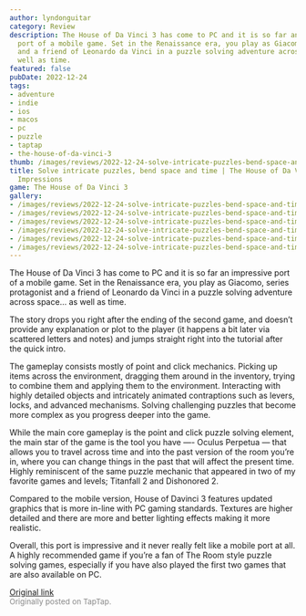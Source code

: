 ```yaml
---
author: lyndonguitar
category: Review
description: The House of Da Vinci 3 has come to PC and it is so far an impressive
  port of a mobile game. Set in the Renaissance era, you play as Giacomo, series protagonist
  and a friend of Leonardo da Vinci in a puzzle solving adventure across space… as
  well as time.
featured: false
pubDate: 2022-12-24
tags:
- adventure
- indie
- ios
- macos
- pc
- puzzle
- taptap
- the-house-of-da-vinci-3
thumb: /images/reviews/2022-12-24-solve-intricate-puzzles-bend-space-and-time--the-house-of-da-vinci-3---first-impressions-0.avif
title: Solve intricate puzzles, bend space and time | The House of Da Vinci 3 - First
  Impressions
game: The House of Da Vinci 3
gallery:
- /images/reviews/2022-12-24-solve-intricate-puzzles-bend-space-and-time--the-house-of-da-vinci-3---first-impressions-0.avif
- /images/reviews/2022-12-24-solve-intricate-puzzles-bend-space-and-time--the-house-of-da-vinci-3---first-impressions-1.avif
- /images/reviews/2022-12-24-solve-intricate-puzzles-bend-space-and-time--the-house-of-da-vinci-3---first-impressions-2.avif
- /images/reviews/2022-12-24-solve-intricate-puzzles-bend-space-and-time--the-house-of-da-vinci-3---first-impressions-3.avif
- /images/reviews/2022-12-24-solve-intricate-puzzles-bend-space-and-time--the-house-of-da-vinci-3---first-impressions-4.avif
- /images/reviews/2022-12-24-solve-intricate-puzzles-bend-space-and-time--the-house-of-da-vinci-3---first-impressions-5.avif
---
```

The House of Da Vinci 3 has come to PC and it is so far an impressive port of a mobile game. Set in the Renaissance era, you play as Giacomo, series protagonist and a friend of Leonardo da Vinci in a puzzle solving adventure across space… as well as time.

The story drops you right after the ending of the second game, and doesn’t provide any explanation or plot to the player (it happens a bit later via scattered letters and notes) and jumps straight right into the tutorial after the quick intro.

The gameplay consists mostly of point and click mechanics. Picking up items across the environment, dragging them around in the inventory, trying to combine them and applying them to the environment. Interacting with highly detailed objects and intricately animated contraptions such as levers, locks, and advanced mechanisms. Solving challenging puzzles that become more complex as you progress deeper into the game.

While the main core gameplay is the point and click puzzle solving element, the main star of the game is the tool you have —- Oculus Perpetua — that allows you to travel across time and into the past version of the room you’re in, where you can change things in the past that will affect the present time. Highly reminiscent of the same puzzle mechanic that appeared in two of my favorite games and levels; Titanfall 2 and Dishonored 2.

Compared to the mobile version, House of Davinci 3 features updated graphics that is more in-line with PC gaming standards. Textures are higher detailed and there are more and better lighting effects making it more realistic.

Overall, this port is impressive and it never really felt like a mobile port at all. A highly recommended game if you’re a fan of The Room style puzzle solving games, especially if you have also played the first two games that are also available on PC.

[Original link](https://www.taptap.io/post/3901364)<br><span style="font-size: 0.95em; color: #888;">Originally posted on TapTap.</span>